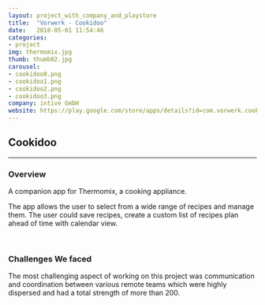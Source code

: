 ```yaml
---
layout: project_with_company_and_playstore
title:  "Vorwerk - Cookidoo"
date:   2018-05-01 11:54:46
categories:
- project
img: thermomix.jpg
thumb: thumb02.jpg
carousel:
- cookidoo0.png
- cookidoo1.png
- cookidoo2.png
- cookidoo3.png
company: intive GmbH
website: https://play.google.com/store/apps/details?id=com.vorwerk.cookidoo&hl=en
---
```

## Cookidoo
------------

### Overview
A companion app for Thermomix, a cooking appliance.

The app allows the user to select from a wide range of recipes and manage them. The user could save recipes, create a custom list of recipes plan ahead of time with calendar view.

<br>

### Challenges We faced
The most challenging aspect of working on this project was communication and coordination between various remote teams which were highly dispersed and had a total strength of more than 200.